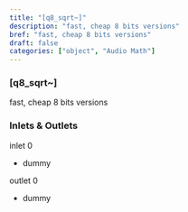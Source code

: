 ```yaml
---
title: "[q8_sqrt~]"
description: "fast, cheap 8 bits versions"
bref: "fast, cheap 8 bits versions"
draft: false
categories: ["object", "Audio Math"]
---
```


### [q8_sqrt~]

fast, cheap 8 bits versions

### Inlets & Outlets

inlet 0

 - dummy

outlet 0

 - dummy
 
